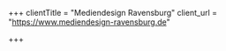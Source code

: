 +++
clientTitle = "Mediendesign Ravensburg"
client_url = "https://www.mediendesign-ravensburg.de"

+++
